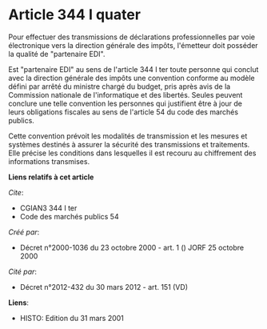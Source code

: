 # Article 344 I quater

Pour effectuer des transmissions de déclarations professionnelles par voie électronique vers la direction générale des
impôts, l'émetteur doit posséder la qualité de "partenaire EDI".

Est "partenaire EDI" au sens de l'article 344 I ter toute personne qui conclut avec la direction générale des impôts une
convention conforme au modèle défini par arrêté du ministre chargé du budget, pris après avis de la Commission nationale de
l'informatique et des libertés. Seules peuvent conclure une telle convention les personnes qui justifient être à jour de
leurs obligations fiscales au sens de l'article 54 du code des marchés publics.

Cette convention prévoit les modalités de transmission et les mesures et systèmes destinés à assurer la sécurité des
transmissions et traitements. Elle précise les conditions dans lesquelles il est recouru au chiffrement des informations
transmises.

**Liens relatifs à cet article**

_Cite_:

  - CGIAN3 344 I ter
  - Code des marchés publics 54

_Créé par_:

  - Décret n°2000-1036 du 23 octobre 2000 - art. 1 () JORF 25 octobre 2000

_Cité par_:

  - Décret n°2012-432 du 30 mars 2012 - art. 151 (VD)

**Liens**:

  - HISTO: Edition du 31 mars 2001
